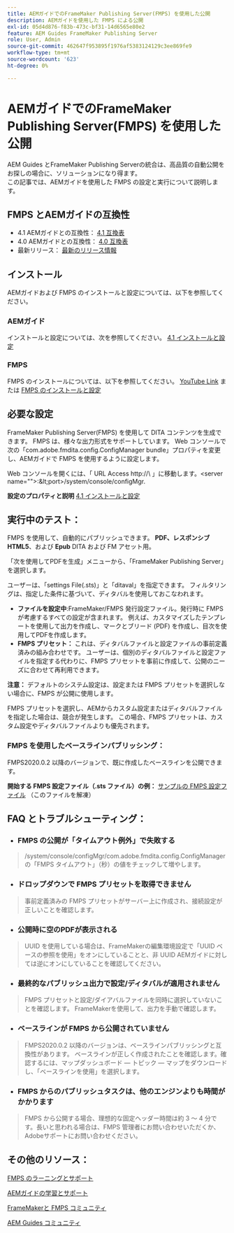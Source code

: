 ```yaml
---
title: AEMガイドでのFrameMaker Publishing Server(FMPS) を使用した公開
description: AEMガイドを使用した FMPS による公開
exl-id: 05d4d876-f83b-473c-bf31-14d6565e80e2
feature: AEM Guides FrameMaker Publishing Server
role: User, Admin
source-git-commit: 462647f953895f1976af5383124129c3ee869fe9
workflow-type: tm+mt
source-wordcount: '623'
ht-degree: 0%

---
```


# AEMガイドでのFrameMaker Publishing Server(FMPS) を使用した公開

AEM Guides とFrameMaker Publishing Serverの統合は、高品質の自動公開をお探しの場合に、ソリューションになり得ます。\
この記事では、AEMガイドを使用した FMPS の設定と実行について説明します。

## FMPS とAEMガイドの互換性

- 4.1 AEMガイドとの互換性： [4.1 互換表](https://experienceleague.adobe.com/docs/experience-manager-guides-learn/tutorials/release-info/release-notes/on-prem-release-notes/release-notes-4.1.html?lang=en/#compatibility-matrix)
- 4.0 AEMガイドとの互換性： [4.0 互換表](https://helpx.adobe.com/xml-documentation-for-experience-manager/release-note/release-notes-xml-documentation-solution-4-0.html/#Compatibility%20matrix)
- 最新リリース： [最新のリリース情報](https://experienceleague.adobe.com/docs/experience-manager-guides-learn/tutorials/release-info/latest-release-info.html?lang=en)

## インストール

AEMガイドおよび FMPS のインストールと設定については、以下を参照してください。

### AEMガイド

インストールと設定については、次を参照してください。 [4.1 インストールと設定](https://helpx.adobe.com/content/dam/help/en/xml-documentation-solution/4-1-2/Adobe-Experience-Manager-Guides_Installation-Configuration-Guide_EN.pdf)

### FMPS

FMPS のインストールについては、以下を参照してください。 [YouTube Link](https://www.youtube.com/watch?v=2deelyM5VA8&amp;t) または [FMPS のインストールと設定](https://help.adobe.com/en_US/framemaker/server/index.html#t=fmps-user-guide%2Finstall_config_fmps.html%23install_config_fmps&amp;rhtocid=_2)

## 必要な設定

FrameMaker Publishing Server(FMPS) を使用して DITA コンテンツを生成できます。 FMPS は、様々な出力形式をサポートしています。 Web コンソールで次の「com.adobe.fmdita.config.ConfigManager bundle」プロパティを変更し、AEMガイドで FMPS を使用するように設定します。

Web コンソールを開くには、「 URL Access http://\ 」に移動します。&lt;server name=&quot;&quot;>:\&lt;port>/system/console/configMgr.

**設定のプロパティと説明** [4.1 インストールと設定](https://helpx.adobe.com/content/dam/help/en/xml-documentation-solution/4-1-2/Adobe-Experience-Manager-Guides_Installation-Configuration-Guide_EN.pdf#page=89)

## 実行中のテスト：

FMPS を使用して、自動的にパブリッシュできます。 **PDF、レスポンシブHTML5**、および **Epub** DITA および FM アセット用。

「次を使用してPDFを生成」メニューから、「FrameMaker Publishing Server」を選択します。

ユーザーは、「settings File(.sts)」と「ditaval」を指定できます。 フィルタリングは、指定した条件に基づいて、ディタバルを使用しておこなわれます。

- **ファイルを設定中**:FrameMaker/FMPS 発行設定ファイル。発行時に FMPS が考慮するすべての設定が含まれます。 例えば、カスタマイズしたテンプレートを使用して出力を作成し、マークとブリード (PDF) を作成し、目次を使用してPDFを作成します。
- **FMPS プリセット：** これは、ディタバルファイルと設定ファイルの事前定義済みの組み合わせです。 ユーザーは、個別のディタバルファイルと設定ファイルを指定する代わりに、FMPS プリセットを事前に作成して、公開のニーズに合わせて再利用できます。

**注意：** デフォルトのシステム設定は、設定または FMPS プリセットを選択しない場合に、FMPS が公開に使用します。

FMPS プリセットを選択し、AEMからカスタム設定またはディタバルファイルを指定した場合は、競合が発生します。 この場合、FMPS プリセットは、カスタム設定やディタバルファイルよりも優先されます。

### FMPS を使用したベースラインパブリッシング：

FMPS2020.0.2 以降のバージョンで、既に作成したベースラインを公開できます。

**開始する FMPS 設定ファイル（.sts ファイル）の例：** [サンプルの FMPS 設定ファイル](https://acrobat.adobe.com/link/track?uri=urn:aaid:scds:US:ef750752-7a7e-4e51-923e-6b7d9861ed54) （このファイルを解凍）

## FAQ とトラブルシューティング：

- ### FMPS の公開が「タイムアウト例外」で失敗する

>/system/console/configMgr/com.adobe.fmdita.config.ConfigManager の「FMPS タイムアウト」（秒）の値をチェックして増やします。

- ### ドロップダウンで FMPS プリセットを取得できません

>事前定義済みの FMPS プリセットがサーバー上に作成され、接続設定が正しいことを確認します。

- ### 公開時に空のPDFが表示される

>UUID を使用している場合は、FrameMakerの編集環境設定で「UUID ベースの参照を使用」をオンにしていることと、非 UUID AEMガイドに対しては逆にオンにしていることを確認してください。

- ### 最終的なパブリッシュ出力で設定/ディタバルが適用されません

>FMPS プリセットと設定/ダイアバルファイルを同時に選択していないことを確認します。 FrameMakerを使用して、出力を手動で確認します。

- ### ベースラインが FMPS から公開されていません

>FMPS2020.0.2 以降のバージョンは、ベースラインパブリッシングと互換性があります。
>ベースラインが正しく作成されたことを確認します。確認するには、マップダッシュボード — トピック — マップをダウンロードし、「ベースラインを使用」を選択します。
- ### FMPS からのパブリッシュタスクは、他のエンジンよりも時間がかかります

>FMPS から公開する場合、理想的な固定ヘッダー時間は約 3 ～ 4 分です。長いと思われる場合は、FMPS 管理者にお問い合わせいただくか、Adobeサポートにお問い合わせください。

## その他のリソース：

[FMPS のラーニングとサポート](https://helpx.adobe.com/support/framemaker-publishing-server.html)

[AEMガイドの学習とサポート](https://helpx.adobe.com/in/support/xml-documentation-for-experience-manager.html)

[FrameMakerと FMPS コミュニティ](https://community.adobe.com/t5/framemaker/ct-p/ct-framemaker?page=1&amp;sort=latest_replies&amp;lang=all&amp;tabid=all)

[AEM Guides コミュニティ](https://experienceleaguecommunities.adobe.com/t5/experience-manager-guides/ct-p/aem-xml-documentation)
